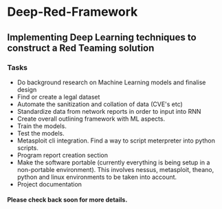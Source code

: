# Deep-Red-Framework
## Implementing Deep Learning techniques to construct a Red Teaming solution
### Tasks

* Do background research on Machine Learning models and finalise design
* Find or create a legal dataset
* Automate the sanitization and collation of data (CVE's etc)
* Standardize data from network reports in order to input into RNN
* Create overall outlining framework with ML aspects.
* Train the models.
* Test the models.
* Metasploit cli integration. Find a way to script meterpreter into python scripts.
* Program report creation section
* Make the software portable (currently everything is being setup in a non-portable environment). This involves nessus, metasploit, theano, python and linux environments to be taken into account.
* Project documentation

#### Please check back soon for more details.

